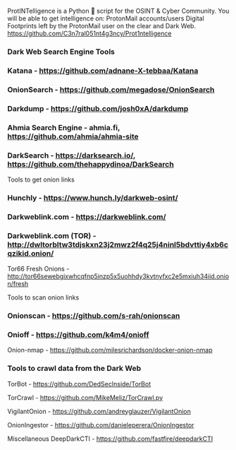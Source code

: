 ProtINTelligence is a Python 🐍 script for the OSINT & Cyber Community.
You will be able to get intelligence on:
ProtonMail accounts/users
Digital Footprints left by the ProtonMail user on the clear and Dark Web.
https://github.com/C3n7ral051nt4g3ncy/Prot1ntelligence

### Dark Web Search Engine Tools
### Katana - https://github.com/adnane-X-tebbaa/Katana

### OnionSearch - https://github.com/megadose/OnionSearch

### Darkdump - https://github.com/josh0xA/darkdump

### Ahmia Search Engine - ahmia.fi, https://github.com/ahmia/ahmia-site

### DarkSearch - https://darksearch.io/, https://github.com/thehappydinoa/DarkSearch

Tools to get onion links
### Hunchly - https://www.hunch.ly/darkweb-osint/
### Darkweblink.com - https://darkweblink.com/
### Darkweblink.com (TOR) - http://dwltorbltw3tdjskxn23j2mwz2f4q25j4ninl5bdvttiy4xb6cqzikid.onion/

Tor66 Fresh Onions - http://tor66sewebgixwhcqfnp5inzp5x5uohhdy3kvtnyfxc2e5mxiuh34iid.onion/fresh

Tools to scan onion links
### Onionscan - https://github.com/s-rah/onionscan

### Onioff - https://github.com/k4m4/onioff

Onion-nmap - https://github.com/milesrichardson/docker-onion-nmap

### Tools to crawl data from the Dark Web
TorBot - https://github.com/DedSecInside/TorBot

TorCrawl - https://github.com/MikeMeliz/TorCrawl.py

VigilantOnion - https://github.com/andreyglauzer/VigilantOnion

OnionIngestor - https://github.com/danieleperera/OnionIngestor

Miscellaneous
DeepDarkCTI - https://github.com/fastfire/deepdarkCTI
